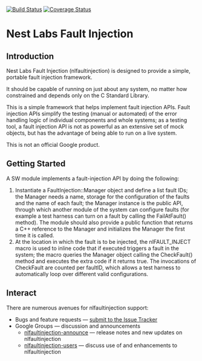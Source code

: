 [![Build Status][nlfaultinjection-travis-svg]][nlfaultinjection-travis]
[![Coverage Status][nlfaultinjection-codecov-svg]][nlfaultinjection-codecov]

# Nest Labs Fault Injection

## Introduction

Nest Labs Fault Injection (nlfaultinjection) is designed to provide a
simple, portable fault injection framework.

It should be capable of running on just about any system, no
matter how constrained and depends only on the C Standard Library.

This is a simple framework that helps implement fault injection APIs.
Fault injection APIs simplify the testing (manual or automated) of the error
handling logic of individual components and whole systems; as a testing tool, a
fault injection API is not as powerful as an extensive set of mock objects, but
has the advantage of being able to run on a live system.

This is not an official Google product.

## Getting Started

A SW module implements a fault-injection API by doing the following:

1. Instantiate a FaultInjection::Manager object and define a list fault IDs; the
   Manager needs a name, storage for the configuration of the faults and the name
   of each fault; the Manager instance is the public API, through which another
   module of the system can configure faults (for example a test harness can turn
   on a fault by calling the FailAtFault() method). The module should also provide
   a public function that returns a C++ reference to the Manager and initializes
   the Manager the first time it is called.
2. At the location in which the fault is to be injected, the nlFAULT_INJECT
   macro is used to inline code that if executed triggers a fault in the
   system; the macro queries the Manager object calling the CheckFault() method
   and executes the extra code if it returns true.  The invocations of CheckFault
   are counted per faultID, which allows a test harness to automatically loop over
   different valid configurations.

[nlfaultinjection-travis]: https://travis-ci.com/nestlabs/nlfaultinjection
[nlfaultinjection-travis-svg]: https://travis-ci.com/nestlabs/nlfaultinjection.svg?branch=master
[nlfaultinjection-codecov]: https://codecov.io/gh/nestlabs/nlfaultinjection
[nlfaultinjection-codecov-svg]: https://codecov.io/gh/nestlabs/nlfaultinjection/branch/master/graph/badge.svg

## Interact

There are numerous avenues for nlfaultinjection support:

  * Bugs and feature requests — [submit to the Issue Tracker](https://github.com/nestlabs/nlfaultinjection/issues)
  * Google Groups — discussion and announcements
    * [nlfaultinjection-announce](https://groups.google.com/forum/#!forum/nlfaultinjection-announce) — release notes and new updates on nlfaultinjection
    * [nlfaultinjection-users](https://groups.google.com/forum/#!forum/nlfaultinjection-users) — discuss use of and enhancements to nlfaultinjection
